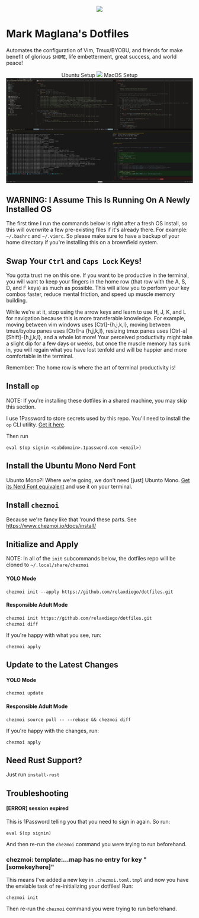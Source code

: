 <p align="center">
  <img src="https://raw.githubusercontent.com/relaxdiego/dotfiles/main/logo.png">
</p>


# Mark Maglana's Dotfiles

Automates the configuration of Vim, Tmux/BYOBU, and friends for make benefit
of glorious `$HOME`, life embetterment, great success, and world peace!

<p align="center">
  Ubuntu Setup
  <img src="https://raw.githubusercontent.com/relaxdiego/dotfiles/main/screenshot-ubuntu.png">
  MacOS Setup
  <img src="https://raw.githubusercontent.com/relaxdiego/dotfiles/main/screenshot-macos.png">
</p>


## WARNING: I Assume This Is Running On A Newly Installed OS

The first time I run the commands below is right after a fresh OS install,
so this will overwrite a few pre-existing files if it's already there. For
example: `~/.bashrc` and `~/.vimrc`. So please make sure to have a backup
of your home directory if you're installing this on a brownfield system.


## Swap Your `Ctrl` and `Caps Lock` Keys!

You gotta trust me on this one. If you want to be productive in the terminal,
you will want to keep your fingers in the home row (that row with the A, 
S, D, and F keys) as much as possible. This will allow you to perform your key combos
faster, reduce mental friction, and speed up muscle memory building.

While we're at it, stop using the arrow keys and learn to use H, J, K, and L
for navigation because this is more transferable knowledge. For example, moving
between vim windows uses [Ctrl]-{h,j,k,l}, moving between tmux/byobu panes uses
[Ctrl]-a {h,j,k,l}, resizing tmux panes uses [Ctrl-a] [Shift]-{h,j,k,l}, and
a whole lot more! Your perceived productivity might take a slight dip for a few
days or weeks, but once the muscle memory has sunk in, you will regain what you
have lost tenfold and will be happier and more comfortable in the terminal.

Remember: The home row is where the art of terminal productivity is!

## Install `op`

NOTE: If you're installing these dotfiles in a shared machine, you may
      skip this section.

I use 1Password to store secrets used by this repo. You'll need to install the
`op` CLI utility. [Get it here](https://1password.com/downloads/command-line/).

Then run

```
eval $(op signin <subdomain>.1password.com <email>)
```


## Install the Ubuntu Mono Nerd Font

Ubunto Mono?! Where we're going, we don't need [just] Ubunto Mono.
[Get its Nerd Font equivalent](https://github.com/ryanoasis/nerd-fonts/releases/download/v2.1.0/UbuntuMono.zip)
and use it on your terminal.


## Install `chezmoi`

Because we're fancy like that 'round these parts.
See https://www.chezmoi.io/docs/install/


## Initialize and Apply

NOTE: In all of the `init` subcommands below, the dotfiles repo will be cloned
      to `~/.local/share/chezmoi`

#### YOLO Mode

```
chezmoi init --apply https://github.com/relaxdiego/dotfiles.git
```

#### Responsible Adult Mode

```
chezmoi init https://github.com/relaxdiego/dotfiles.git
chezmoi diff
```

If you're happy with what you see, run:

```
chezmoi apply
```


## Update to the Latest Changes

#### YOLO Mode

```
chezmoi update
```

#### Responsible Adult Mode

```
chezmoi source pull -- --rebase && chezmoi diff
```

If you're happy with the changes, run:

```
chezmoi apply
```

## Need Rust Support?

Just run `install-rust`


## Troubleshooting

#### [ERROR] session expired

This is 1Password telling you that you need to sign in again. So run:

```
eval $(op signin)
```

And then re-run the `chezmoi` command you were trying to run beforehand.


### chezmoi: template:...map has no entry for key "[somekeyhere]"

This means I've added a new key in `.chezmoi.toml.tmpl` and now you
have the enviable task of re-initializing your dotfiles! Run:

```
chezmoi init
```

Then re-run the `chezmoi` command you were trying to run beforehand.

